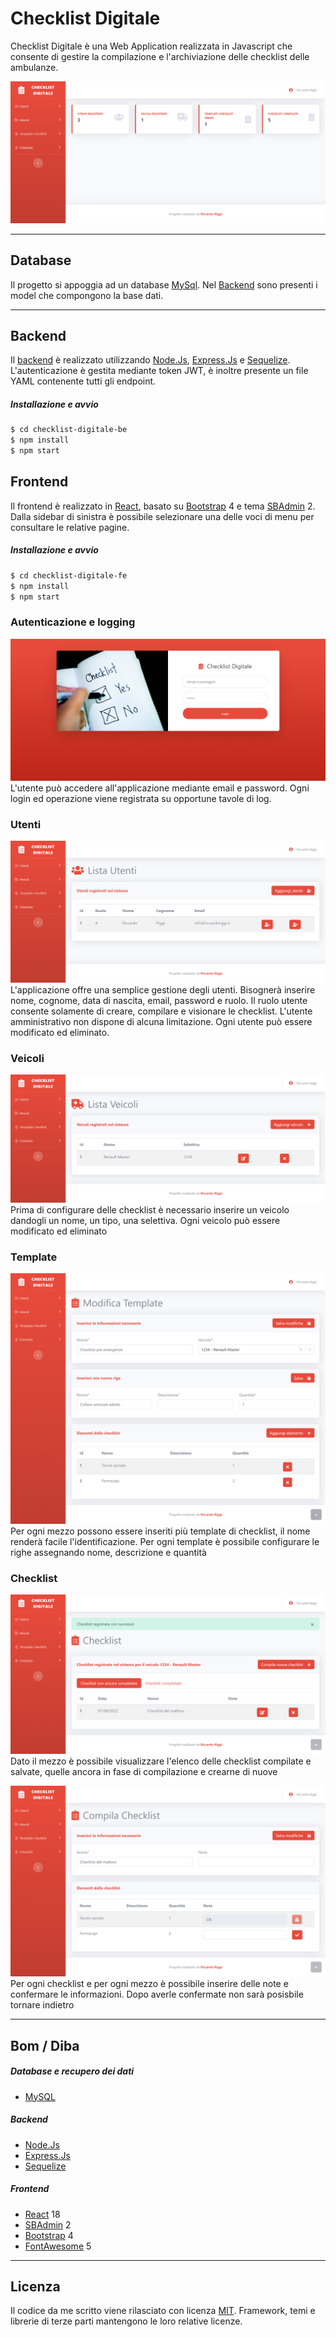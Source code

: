 # Checklist Digitale

Checklist Digitale è una Web Application realizzata in Javascript che consente di gestire la compilazione e l'archiviazione delle checklist delle ambulanze.

![Home](https://raw.githubusercontent.com/RiccardoRiggi/checklist-digitale-fe/main/screenshot/homepage.png)

---

## Database
Il progetto si appoggia ad un database [MySql]. Nel [Backend] sono presenti i model che compongono la base dati.

---

## Backend
Il [backend] è realizzato utilizzando [Node.Js], [Express.Js] e [Sequelize]. L'autenticazione è gestita mediante token JWT, è inoltre presente un file YAML contenente tutti gli endpoint.

##### Installazione e avvio
```sh
$ cd checklist-digitale-be
$ npm install
$ npm start
```

## Frontend 

Il frontend è realizzato in [React], basato su [Bootstrap] 4 e tema [SBAdmin] 2. Dalla sidebar di sinistra è possibile selezionare una delle voci di menu per consultare le relative pagine. 

##### Installazione e avvio
```sh
$ cd checklist-digitale-fe
$ npm install
$ npm start
```
### Autenticazione e logging
![Schermata login](https://raw.githubusercontent.com/RiccardoRiggi/checklist-digitale-fe/main/screenshot/loginPage.png)
L'utente può accedere all'applicazione mediante email e password. Ogni login ed operazione viene registrata su opportune tavole di log.


### Utenti
![Schermata lista utenti](https://raw.githubusercontent.com/RiccardoRiggi/checklist-digitale-fe/main/screenshot/listaUtentiPage.png)
L'applicazione offre una semplice gestione degli utenti. Bisognerà inserire nome, cognome, data di nascita, email, password e ruolo. Il ruolo utente consente solamente di creare, compilare e visionare le checklist. L'utente amministrativo non dispone di alcuna limitazione. Ogni utente può essere modificato ed eliminato.

### Veicoli
![Schermata lista veicoli](https://raw.githubusercontent.com/RiccardoRiggi/checklist-digitale-fe/main/screenshot/listaVeicoliPage.png)
Prima di configurare delle checklist è necessario inserire un veicolo dandogli un nome, un tipo, una selettiva. Ogni veicolo può essere modificato ed eliminato

### Template
![Schermata lista template](https://raw.githubusercontent.com/RiccardoRiggi/checklist-digitale-fe/main/screenshot/templateChecklistPage.png)
Per ogni mezzo possono essere inseriti più template di checklist, il nome renderà facile l'identificazione. Per ogni template è possibile configurare le righe assegnando nome, descrizione e quantità

### Checklist
![Schermata checklist](https://raw.githubusercontent.com/RiccardoRiggi/checklist-digitale-fe/main/screenshot/checklistPage.png)
Dato il mezzo è possibile visualizzare l'elenco delle checklist compilate e salvate, quelle ancora in fase di compilazione e crearne di nuove

![Schermata checklist](https://raw.githubusercontent.com/RiccardoRiggi/checklist-digitale-fe/main/screenshot/checklistDettaglioPage.png)
Per ogni checklist e per ogni mezzo è possibile inserire delle note e confermare le informazioni. Dopo averle confermate non sarà posisbile tornare indietro

---

## Bom / Diba

##### Database e recupero dei dati
* [MySQL]

##### Backend
* [Node.Js]
* [Express.Js]
* [Sequelize]

##### Frontend
* [React] 18
* [SBAdmin] 2
* [Bootstrap] 4
* [FontAwesome] 5

---

## Licenza

Il codice da me scritto viene rilasciato con licenza [MIT]. Framework, temi e librerie di terze parti mantengono le loro relative licenze. 

[MySQL]: <https://www.mysql.com/it/>
[repository ufficiale Covid-19]: <https://github.com/pcm-dpc/COVID-19>
[Node.Js]: <https://nodejs.org/it/>
[Express.Js]: <https://expressjs.com/it/>
[React]: <https://it.reactjs.org/>
[SBAdmin]: <https://startbootstrap.com/themes/sb-admin-2/>
[Bootstrap]: <https://getbootstrap.com/>
[FontAwesome]: <https://fontawesome.com/>
[MIT]: <https://github.com/RiccardoRiggi/dashboard-covid-italia/blob/master/LICENSE>
[Backend]: <https://github.com/RiccardoRiggi/checklist-digitale-be>
[Sequelize]: <https://sequelize.org/>